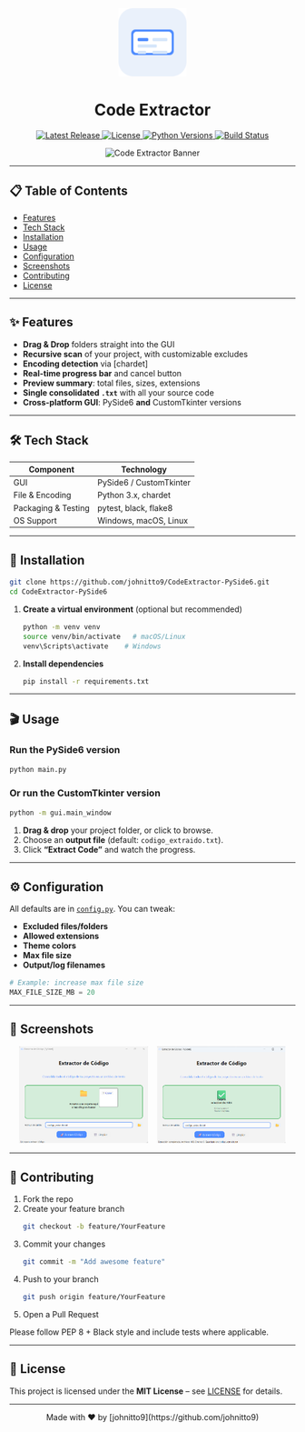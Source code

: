 <!-- README.md -->

<p align="center">
  <img src="assets/app_icon.png" alt="Code Extractor Logo" width="120" />
</p>

<h1 align="center">Code Extractor</h1>

<p align="center">
  <a href="https://github.com/johnitto9/CodeExtractor-PySide6/releases/latest">
    <img src="https://img.shields.io/github/v/release/johnitto9/CodeExtractor-PySide6?style=for-the-badge" alt="Latest Release">
  </a>
  <a href="https://github.com/johnitto9/CodeExtractor-PySide6/blob/main/LICENSE">
    <img src="https://img.shields.io/github/license/johnitto9/CodeExtractor-PySide6?style=for-the-badge" alt="License">
  </a>
  <a href="https://pypi.org/project/chardet/">
    <img src="https://img.shields.io/pypi/pyversions/chardet?style=for-the-badge" alt="Python Versions">
  </a>
  <a href="https://github.com/johnitto9/CodeExtractor-PySide6/actions">
    <img src="https://img.shields.io/github/actions/workflow/status/johnitto9/CodeExtractor-PySide6/ci.yml?branch=main&style=for-the-badge" alt="Build Status">
  </a>
</p>

<p align="center">
  <img src="assets/banner_codext.png" alt="Code Extractor Banner" width="800" />
</p>

---

## 📋 Table of Contents

- [Features](#✨-features)  
- [Tech Stack](#🛠-tech-stack)  
- [Installation](#🚀-installation)  
- [Usage](#🎬-usage)  
- [Configuration](#⚙-configuration)  
- [Screenshots](#📸-screenshots)  
- [Contributing](#🤝-contributing)  
- [License](#📄-license)  

---

## ✨ Features

- **Drag & Drop** folders straight into the GUI  
- **Recursive scan** of your project, with customizable excludes  
- **Encoding detection** via [chardet]  
- **Real-time progress bar** and cancel button  
- **Preview summary**: total files, sizes, extensions  
- **Single consolidated `.txt`** with all your source code  
- **Cross-platform GUI**: PySide6 **and** CustomTkinter versions  

---

## 🛠 Tech Stack

| Component           | Technology                |
|---------------------|---------------------------|
| GUI                 | PySide6 / CustomTkinter   |
| File & Encoding     | Python 3.x, chardet       |
| Packaging & Testing | pytest, black, flake8     |
| OS Support          | Windows, macOS, Linux     |

---

## 🚀 Installation

```bash
git clone https://github.com/johnitto9/CodeExtractor-PySide6.git
cd CodeExtractor-PySide6
```

1. **Create a virtual environment** (optional but recommended)  
   ```bash
   python -m venv venv
   source venv/bin/activate   # macOS/Linux
   venv\Scripts\activate    # Windows
   ```

2. **Install dependencies**  
   ```bash
   pip install -r requirements.txt
   ```

---

## 🎬 Usage

### Run the PySide6 version
```bash
python main.py
```

### Or run the CustomTkinter version
```bash
python -m gui.main_window
```

1. **Drag & drop** your project folder, or click to browse.  
2. Choose an **output file** (default: `codigo_extraido.txt`).  
3. Click **“Extract Code”** and watch the progress.

---

## ⚙ Configuration

All defaults are in [`config.py`](config.py). You can tweak:

- **Excluded files/folders**  
- **Allowed extensions**  
- **Theme colors**  
- **Max file size**  
- **Output/log filenames**  

```python
# Example: increase max file size
MAX_FILE_SIZE_MB = 20
```

---

## 📸 Screenshots

<p align="center">
  <img src="assets/sc1.png" alt="Screenshot 1" width="45%" />
  &nbsp;&nbsp;
  <img src="assets/sc2.png" alt="Screenshot 2" width="45%" />
</p>

---

## 🤝 Contributing

1. Fork the repo  
2. Create your feature branch  
   ```bash
   git checkout -b feature/YourFeature
   ```  
3. Commit your changes  
   ```bash
   git commit -m "Add awesome feature"
   ```  
4. Push to your branch  
   ```bash
   git push origin feature/YourFeature
   ```  
5. Open a Pull Request  

Please follow PEP 8 + Black style and include tests where applicable.

---

## 📄 License

This project is licensed under the **MIT License** – see [LICENSE](LICENSE) for details.

---

<p align="center">
  Made with ❤️ by [johnitto9](https://github.com/johnitto9)
</p>
